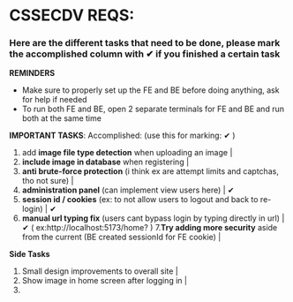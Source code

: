# CSSECDV REQS:

### Here are the different tasks that need to be done, please mark the accomplished column with ✔ if you finished a certain task

**REMINDERS**
- Make sure to properly set up the FE and BE before doing anything, ask for help if needed
- To run both FE and BE, open 2 separate terminals for FE and BE and run both at the same time


**IMPORTANT TASKS**:                                                                                     Accomplished:  (use this for marking: ✔ )
1. add **image file type detection** when uploading an image                                         |     
2. **include image in database** when registering                                                    |
3. **anti brute-force protection** (i think ex are attempt limits and captchas, tho not sure)        |
4. **administration panel** (can implement view users here)                                          |      ✔
5. **session id / cookies** (ex: to not allow users to logout and back to re-login)                  |      ✔
6. **manual url typing fix** (users cant bypass login by typing directly in url)                     |      ✔
    ( ex:http://localhost:5173/home?<ACCOUNT NAME> )
7.**Try adding more security** aside from the current (BE created sessionId for FE cookie)           |


**Side Tasks**
1. Small design improvements to overall site                                                         |
2. Show image in home screen after logging in                                                        |
3. 